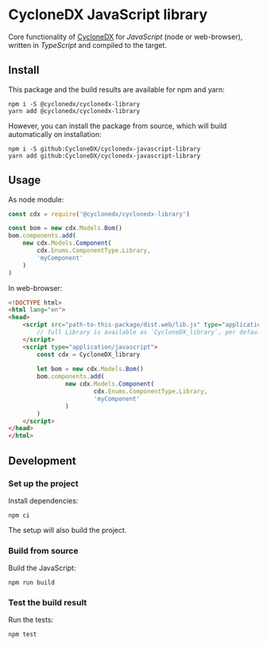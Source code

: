 # CycloneDX JavaScript library

Core functionality of [CycloneDX] for _JavaScript_ (node or web-browser),
written in _TypeScript_ and compiled to the target.

## Install

This package and the build results are available for npm and yarn:
```shell
npm i -S @cyclonedx/cyclonedx-library
yarn add @cyclonedx/cyclonedx-library
```

However, you can install the package from source,
which will build automatically on installation:
```shell
npm i -S github:CycloneDX/cyclonedx-javascript-library
yarn add github:CycloneDX/cyclonedx-javascript-library
```

## Usage

As node module:
```javascript
const cdx = require('@cyclonedx/cyclonedx-library')

const bom = new cdx.Models.Bom()
bom.components.add(
    new cdx.Models.Component(
        cdx.Enums.ComponentType.Library, 
        'myComponent'
    )
)
```

In web-browser:
```html
<!DOCTYPE html>
<html lang="en">
<head>
    <script src="path-to-this-package/dist.web/lib.js" type="application/javascript">
        // full Library is available as `CycloneDX_library`, per default
    </script>
    <script type="application/javascript">
        const cdx = CycloneDX_library
        
        let bom = new cdx.Models.Bom()
        bom.components.add(
                new cdx.Models.Component(
                        cdx.Enums.ComponentType.Library,
                        'myComponent'
                )
        )
    </script>
</head>
</html>
```

## Development

### Set up the project

Install dependencies:
```shell
npm ci
```

The setup will also build the project.

### Build from source

Build the JavaScript:
```shell
npm run build
```

### Test the build result

Run the tests:
```shell
npm test
```

[CycloneDX]: https://cyclonedx.org/
